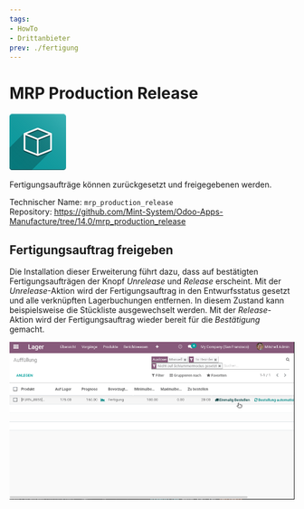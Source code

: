 ```yaml
---
tags:
- HowTo
- Drittanbieter
prev: ./fertigung
---
```

# MRP Production Release
![icon_oms_box](assets/icon_oms_box.png)

Fertigungsaufträge können zurückgesetzt und freigegebenen werden.

Technischer Name: `mrp_production_release`\
Repository: <https://github.com/Mint-System/Odoo-Apps-Manufacture/tree/14.0/mrp_production_release>

## Fertigungsauftrag freigeben

Die Installation dieser Erweiterung führt dazu, dass auf bestätigten Fertigungsaufträgen der Knopf *Unrelease* und *Release* erscheint. Mit der *Unrelease*-Aktion wird der Fertigungsauftrag in den Entwurfsstatus gesetzt und alle verknüpften Lagerbuchungen entfernen. In diesem Zustand kann beispielsweise die Stückliste ausgewechselt werden. Mit der *Release*-Aktion wird der Fertigungsauftrag wieder bereit für die *Bestätigung* gemacht.

![MRP Production Release](assets/MRP%20Production%20Release.gif)

